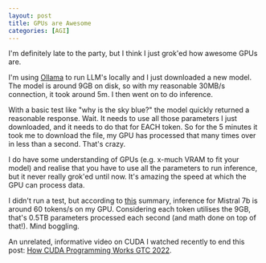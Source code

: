 ```yaml
---
layout: post
title: GPUs are Awesome
categories: [AGI]
---
```


I'm definitely late to the party, but I think I just grok'ed how awesome GPUs are. 

I'm using [Ollama](https://ollama.com/) to run LLM's locally and I just downloaded a new model. The model is around 9GB on disk, so with my reasonable 30MB/s connection, it took around 5m. I then went on to do inference.

With a basic test like "why is the sky blue?" the model quickly returned a reasonable response. Wait. It needs to use all those parameters I just downloaded, and it needs to do that for EACH token. So for the 5 minutes it took me to download the file, my GPU has processed that many times over in less than a second. That's crazy.

I do have some understanding of GPUs (e.g. x-much VRAM to fit your model) and realise that you have to use all the parameters to run inference, but it never really grok'ed until now. It's amazing the speed at which the GPU can process data.

I didn't run a test, but according to [this](https://www.hardware-corner.net/guides/hardware-for-mistral-llm/) summary, inference for Mistral 7b is around 60 tokens/s on my GPU. Considering each token utilises the 9GB, that's 0.5TB parameters processed each second (and math done on top of that!). Mind boggling.

An unrelated, informative video on CUDA I watched recently to end this post: [How CUDA Programming Works GTC 2022](https://www.youtube.com/watch?v=n6M8R8-PlnE&list=PLdmLRmaL6vCjaR9u79Dc0gjGXV_DvdUHe&index=5&ab_channel=DantheMan).
